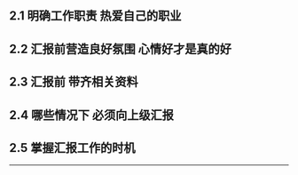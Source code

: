 ## 2.1 明确工作职责 热爱自己的职业

## 2.2 汇报前营造良好氛围 心情好才是真的好

## 2.3 汇报前 带齐相关资料

## 2.4 哪些情况下 必须向上级汇报

## 2.5 掌握汇报工作的时机

---
